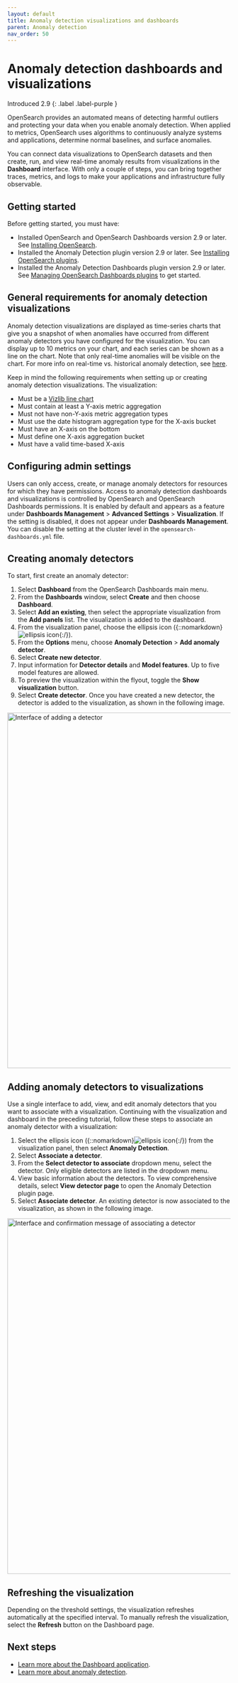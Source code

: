 ```yaml
---
layout: default
title: Anomaly detection visualizations and dashboards
parent: Anomaly detection
nav_order: 50
---
```


# Anomaly detection dashboards and visualizations
Introduced 2.9
{: .label .label-purple }

OpenSearch provides an automated means of detecting harmful outliers and protecting your data when you enable anomaly detection. When applied to metrics, OpenSearch uses algorithms to continuously analyze systems and applications, determine normal baselines, and surface anomalies. 

You can connect data visualizations to OpenSearch datasets and then create, run, and view real-time anomaly results from visualizations in the **Dashboard** interface. With only a couple of steps, you can bring together traces, metrics, and logs to make your applications and infrastructure fully observable.

## Getting started 

Before getting started, you must have:

- Installed OpenSearch and OpenSearch Dashboards version 2.9 or later. See [Installing OpenSearch]({{site.url}}{{site.baseurl}}/install-and-configure/install-opensearch/index/).
- Installed the Anomaly Detection plugin version 2.9 or later. See [Installing OpenSearch plugins]({{site.url}}{{site.baseurl}}/install-and-configure/plugins).
- Installed the Anomaly Detection Dashboards plugin version 2.9 or later. See [Managing OpenSearch Dashboards plugins]({{site.url}}{{site.baseurl}}/install-and-configure/install-dashboards/plugins/) to get started.

## General requirements for anomaly detection visualizations

Anomaly detection visualizations are displayed as time-series charts that give you a snapshot of when anomalies have occurred from different anomaly detectors you have configured for the visualization. You can display up to 10 metrics on your chart, and each series can be shown as a line on the chart. Note that only real-time anomalies will be visible on the chart. For more info on real-time vs. historical anomaly detection, see [here]({{site.url}}{{site.baseurl}}/observing-your-data/ad/index/#step-3-set-up-detector-jobs).

Keep in mind the following requirements when setting up or creating anomaly detection visualizations. The visualization:

- Must be a [Vizlib line chart](https://community.vizlib.com/support/solutions/articles/35000107262-vizlib-line-chart-introduction)
- Must contain at least a Y-axis metric aggregation
- Must not have non-Y-axis metric aggregation types
- Must use the date histogram aggregation type for the X-axis bucket
- Must have an X-axis on the bottom
- Must define one X-axis aggregation bucket
- Must have a valid time-based X-axis

## Configuring admin settings

Users can only access, create, or manage anomaly detectors for resources for which they have permissions. Access to anomaly detection dashboards and visualizations is controlled by OpenSearch and OpenSearch Dashboards permissions. It is enabled by default and appears as a feature under **Dashboards Management** > **Advanced Settings** > **Visualization**. If the setting is disabled, it does not appear under **Dashboards Management**. You can disable the setting at the cluster level in the `opensearch-dashboards.yml` file.

## Creating anomaly detectors

To start, first create an anomaly detector:

1. Select **Dashboard** from the OpenSearch Dashboards main menu.
2. From the **Dashboards** window, select **Create** and then choose **Dashboard**.
3. Select **Add an existing**, then select the appropriate visualization from the **Add panels** list. The visualization is added to the dashboard.
4. From the visualization panel, choose the ellipsis icon ({::nomarkdown}<img src="{{site.url}}{{site.baseurl}}/images/ellipsis-icon.png" class="inline-icon" alt="ellipsis icon"/>{:/}).
5. From the **Options** menu, choose **Anomaly Detection** > **Add anomaly detector**.
6. Select **Create new detector**.
7. Input information for **Detector details** and **Model features**. Up to five model features are allowed. 
8. To preview the visualization within the flyout, toggle the **Show visualization** button.
9. Select **Create detector**. Once you have created a new detector, the detector is added to the visualization, as shown in the following image.  

<img src="{{site.url}}{{site.baseurl}}/images/dashboards/add-detector.png" alt="Interface of adding a detector" width="800" height="800">

## Adding anomaly detectors to visualizations

Use a single interface to add, view, and edit anomaly detectors that you want to associate with a visualization. Continuing with the visualization and dashboard in the preceding tutorial, follow these steps to associate an anomaly detector with a visualization:
 
1. Select the ellipsis icon ({::nomarkdown}<img src="{{site.url}}{{site.baseurl}}/images/ellipsis-icon.png" class="inline-icon" alt="ellipsis icon"/>{:/}) from the visualization panel, then select **Anomaly Detection**.
2. Select **Associate a detector**.
3. From the **Select detector to associate** dropdown menu, select the detector. Only eligible detectors are listed in the dropdown menu.
4. View basic information about the detectors. To view comprehensive details, select **View detector page** to open the Anomaly Detection plugin page.
5. Select **Associate detector**. An existing detector is now associated to the visualization, as shown in the following image.

<img src="{{site.url}}{{site.baseurl}}/images/dashboards/anomaly-detect-dashboard.png" alt="Interface and confirmation message of associating a detector" width="800" height="800">

## Refreshing the visualization

Depending on the threshold settings, the visualization refreshes automatically at the specified interval. To manually refresh the visualization, select the **Refresh** button on the Dashboard page.

## Next steps

- [Learn more about the Dashboard application]({{site.url}}{{site.baseurl}}/dashboards/dashboard/index/).
- [Learn more about anomaly detection]({{site.url}}{{site.baseurl}}/observing-your-data/ad/index/).
